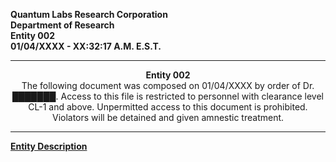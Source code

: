 **Quantum Labs Research Corporation** </br>
**Department of Research** </br>
**Entity 002** </br>
**01/04/XXXX - XX:32:17 A.M. E.S.T.** </br>

---

<p align="center">
  <b>Entity 002</b> </br>
  The following document was composed on 01/04/XXXX by order of Dr. ███████. Access to this file is restricted to personnel with clearance level CL-1 and above. Unpermitted access to this document is prohibited. Violators will be detained and given amnestic treatment.
</p>

---

**<u>Entity Description</u>**
